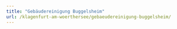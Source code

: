 ```yaml
---
title: "Gebäudereinigung Buggelsheim"
url: /klagenfurt-am-woerthersee/gebaeudereinigung-buggelsheim/
---
```

